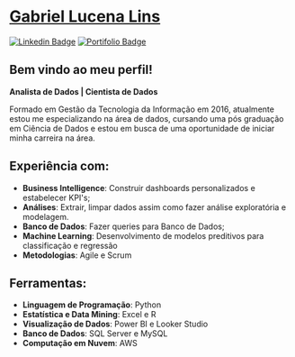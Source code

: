  # <div class="LI-profile-badge"  data-version="v1" data-size="medium" data-locale="pt_BR" data-type="horizontal" data-theme="dark" ><a class="LI-simple-link" href=''>Gabriel Lucena Lins</a></div>
[![Linkedin Badge](https://img.shields.io/badge/-LinkedIn-blue?style=flat-square&logo=Linkedin&logoColor=white&link=https://www.linkedin.com/in/gabriel-lucena-lins/)](https://www.linkedin.com/in/gabriel-lucena-lins/) [![Portifolio Badge](https://img.shields.io/badge/-Portfolio-green?style=flat-square&logo=Portfolio&logoColor=white&link=https://sites.google.com/view/portfoliogabelucena/in%C3%ADcio)](https://sites.google.com/view/portfoliogabelucena/in%C3%ADcio)

## Bem vindo ao meu perfil!

**Analista de Dados | Cientista de Dados**

Formado em Gestão da Tecnologia da Informação em 2016, atualmente estou me especializando na área de dados, cursando uma pós graduação em Ciência de Dados e estou em busca de uma oportunidade de iniciar minha carreira na área.
## Experiência com:

- **Business Intelligence**: Construir dashboards personalizados e estabelecer KPI's;
- **Análises**: Extrair, limpar dados assim como fazer análise exploratória e modelagem.
- **Banco de Dados**: Fazer queries para Banco de Dados;
- **Machine Learning**: Desenvolvimento de modelos preditivos para classificação e regressão
- **Metodologias**: Agile e Scrum

## Ferramentas:

- **Linguagem de Programação**: Python
- **Estatística e Data Mining**: Excel e R
- **Visualização de Dados**: Power BI e Looker Studio
- **Banco de Dados**: SQL Server e MySQL
- **Computação em Nuvem**: AWS
